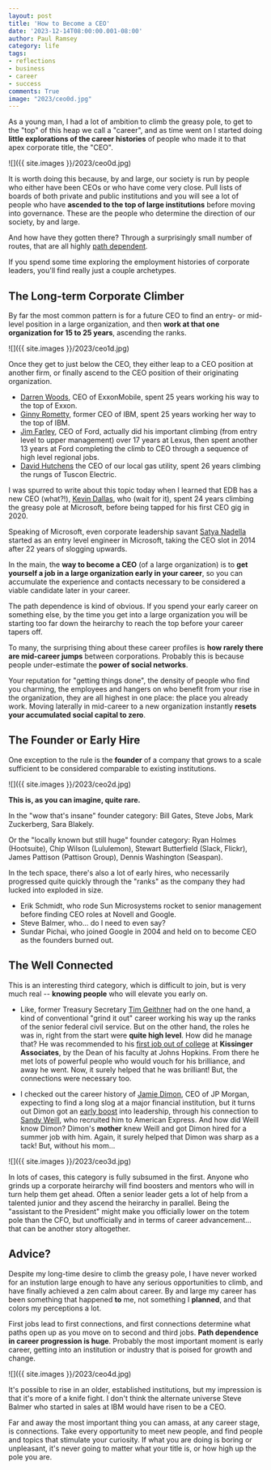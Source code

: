 ```yaml
---
layout: post
title: 'How to Become a CEO'
date: '2023-12-14T08:00:00.001-08:00'
author: Paul Ramsey
category: life
tags:
- reflections
- business
- career
- success
comments: True
image: "2023/ceo0d.jpg"
---
```


As a young man, I had a lot of ambition to climb the greasy pole, to get to the "top" of this heap we call a "career", and as time went on I started doing **little explorations of the career histories** of people who made it to that apex corporate title, the "CEO".

![]({{ site.images }}/2023/ceo0d.jpg)

It is worth doing this because, by and large, our society is run by people who either have been CEOs or who have come very close. Pull lists of boards of both private and public institutions and you will see a lot of people who have **ascended to the top of large institutions** before moving into governance. These are the people who determine the direction of our society, by and large.

And how have they gotten there? Through a surprisingly small number of routes, that are all highly [path dependent](https://en.wikipedia.org/wiki/Path_dependence).

If you spend some time exploring the employment histories of corporate leaders, you'll find really just a couple archetypes.

## The Long-term Corporate Climber

By far the most common pattern is for a future CEO to find an entry- or mid-level position in a large organization, and then **work at that one organization for 15 to 25 years**, ascending the ranks. 

![]({{ site.images }}/2023/ceo1d.jpg)

Once they get to just below the CEO, they either leap to a CEO position at another firm, or finally ascend to the CEO position of their originating organization.

* [Darren Woods](https://en.wikipedia.org/wiki/Darren_Woods), CEO of ExxonMobile, spent 25 years working his way to the top of Exxon.
* [Ginny Rometty](https://www.linkedin.com/in/ginnirometty/details/experience/), former CEO of IBM, spent 25 years working her way to the top of IBM.
* [Jim Farley](https://www.freep.com/story/money/cars/ford/2019/06/19/ford-executive-jim-farley-toyota/1299871001/), CEO of Ford, actually did his important climbing (from entry level to upper management) over 17 years at Lexus, then spent another 13 years at Ford completing the climb to CEO through a sequence of high level regional jobs.
* [David Hutchens](https://www.linkedin.com/in/david-hutchens-9a618210/details/experience/) the CEO of our local gas utility, spent 26 years climbing the rungs of Tuscon Electric.

I was spurred to write about this topic today when I learned that EDB has a new CEO (what?!), [Kevin Dallas](https://www.linkedin.com/in/kedallas/), who (wait for it), spent 24 years climbing the greasy pole at Microsoft, before being tapped for his first CEO gig in 2020.

Speaking of Microsoft, even corporate leadership savant [Satya Nadella](https://www.business-standard.com/about/who-is-satya-nadella) started as an entry level engineer in Microsoft, taking the CEO slot in 2014 after 22 years of slogging upwards.

In the main, the **way to become a CEO** (of a large organization) is to **get yourself a job in a large organization early in your career**, so you can accumulate the experience and contacts necessary to be considered a viable candidate later in your career. 

The path dependence is kind of obvious. If you spend your early career on something else, by the time you get into a large organization you will be starting too far down the heirarchy to reach the top before your career tapers off.

To many, the surprising thing about these career profiles is **how rarely there are mid-career jumps** between corporations. Probably this is because people under-estimate the **power of social networks**. 

Your reputation for "getting things done", the density of people who find you charming, the employees and hangers on who benefit from your rise in the organization, they are all highest in one place: the place you already work. Moving laterally in mid-career to a new organization instantly **resets your accumulated social capital to zero**.


## The Founder or Early Hire

One exception to the rule is the **founder** of a company that grows to a scale sufficient to be considered comparable to existing institutions. 

![]({{ site.images }}/2023/ceo2d.jpg)

**This is, as you can imagine, quite rare.**

In the "wow that's insane" founder category: Bill Gates, Steve Jobs, Mark Zuckerberg, Sara Blakely. 

Or the "locally known but still huge" founder category: Ryan Holmes (Hootsuite), Chip Wilson (Lululemon), Stewart Butterfield (Slack, Flickr), James Pattison (Pattison Group), Dennis Washington (Seaspan).

In the tech space, there's also a lot of early hires, who necessarily progressed quite quickly through the "ranks" as the company they had lucked into exploded in size. 

* Erik Schmidt, who rode Sun Microsystems rocket to senior management before finding CEO roles at Novell and Google.
* Steve Balmer, who... do I need to even say?
* Sundar Pichai, who joined Google in 2004 and held on to become CEO as the founders burned out.


## The Well Connected

This is an interesting third category, which is difficult to join, but is very much real -- **knowing people** who will elevate you early on. 

* Like, former Treasury Secretary [Tim Geithner](https://www.cbsnews.com/news/a-closer-look-at-treasury-sec-geithner/) had on the one hand, a kind of conventional "grind it out" career working his way up the ranks of the senior federal civil service. But on the other hand, the roles he was in, right from the start were **quite high level**. How did he manage that? He was recommended to his [first job out of college](https://archive.ph/KOOFI) at **Kissinger Associates**, by the Dean of his faculty at Johns Hopkins. From there he met lots of powerful people who would vouch for his brilliance, and away he went. Now, it surely helped that he was brilliant! But, the connections were necessary too.

* I checked out the career history of [Jamie Dimon](https://en.wikipedia.org/wiki/Jamie_Dimon), CEO of JP Morgan, expecting to find a long slog at a major financial institution, but it turns out Dimon got an [early boost](https://en.wikipedia.org/wiki/Jamie_Dimon#Early_life_and_education) into leadership, through his connection to [Sandy Weill](https://en.wikipedia.org/wiki/Sanford_I._Weill), who recruited him to American Express. And how did Weill know Dimon? Dimon's **mother** knew Weill and got Dimon hired for a summer job with him. Again, it surely helped that Dimon was sharp as a tack! But, without his mom...

![]({{ site.images }}/2023/ceo3d.jpg)

In lots of cases, this category is fully subsumed in the first. Anyone who grinds up a corporate heirarchy will find boosters and mentors who will in turn help them get ahead. Often a senior leader gets a lot of help from a talented junior and they ascend the heirarchy in parallel. Being the "assistant to the President" might make you officially lower on the totem pole than the CFO, but unofficially and in terms of career advancement... that can be another story altogether.


## Advice?

Despite my long-time desire to climb the greasy pole, I have never worked for an instution large enough to have any serious opportunities to climb, and have finally achieved a zen calm about career. By and large my career has been something that happened **to** me, not something I **planned**, and that colors my perceptions a lot. 

First jobs lead to first connections, and first connections determine what paths open up as you move on to second and third jobs. **Path dependence in career progression is huge**. Probably the most important moment is early career, getting into an institution or industry that is poised for growth and change.

![]({{ site.images }}/2023/ceo4d.jpg)

It's possible to rise in an older, established institutions, but my impression is that it's more of a knife fight. I don't think the alternate universe Steve Balmer who started in sales at IBM would have risen to be a CEO.

Far and away the most important thing you can amass, at any career stage, is connections. Take every opportunity to meet new people, and find people and topics that stimulate your curiosity. If what you are doing is boring or unpleasant, it's never going to matter what your title is, or how high up the pole you are.

